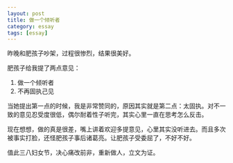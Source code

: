 ```yaml
---
layout: post
title: 做一个倾听者
category: essay
tags: [essay]
---
```


昨晚和肥孩子吵架，过程很惨烈，结果很美好。

肥孩子给我提了两点意见：
1. 做一个倾听者
2. 不再固执己见

当她提出第一点的时候，我是非常赞同的，原因其实就是第二点：太固执。对不一致的意见忍受度很低，偶尔耐着性子听完，其实心里一直在思考怎么反击。

现在想想，做的真是很差，嘴上讲着欢迎多提意见，心里其实没听进去。而且多次被事实打脸，还怪肥孩子事后诸葛亮。让肥孩子受委屈了，不好不好。



值此三八妇女节，决心痛改前非，重新做人，立文为证。